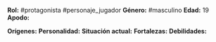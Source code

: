 **Rol:** #protagonista #personaje_jugador
**Género:** #masculino
**Edad:** 19
**Apodo:** 

**Orígenes:**
**Personalidad:** 
**Situación actual:** 
**Fortalezas:** 
**Debilidades:** 
